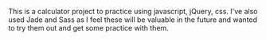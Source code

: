 This is a calculator project to practice using javascript, jQuery, css.
I've also used Jade and Sass as I feel these will be valuable in the future and wanted to try them out and get some practice with them.
